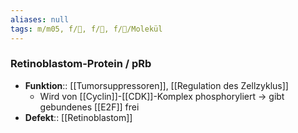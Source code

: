 ```yaml
---
aliases: null
tags: m/m05, f/🦀, f/🧪, f/🧪/Molekül
---
```

### Retinoblastom-Protein / pRb
- **Funktion**:: [[Tumorsuppressoren]], [[Regulation des Zellzyklus]]
	- Wird von [[Cyclin]]-[[CDK]]-Komplex phosphoryliert → gibt gebundenes [[E2F]] frei
- **Defekt**:: [[Retinoblastom]]